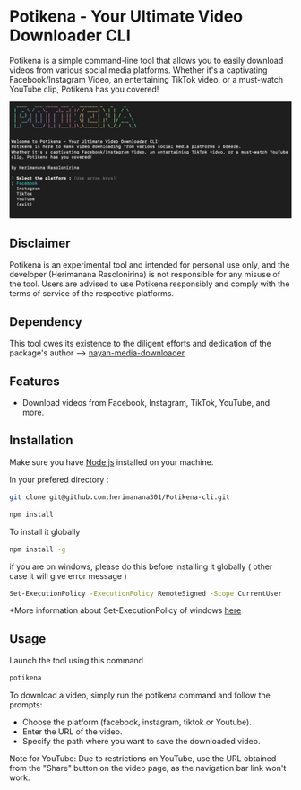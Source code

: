 # Potikena - Your Ultimate Video Downloader CLI

Potikena is a simple command-line tool that allows you to easily download videos from various social media platforms. Whether it's a captivating Facebook/Instagram Video, an entertaining TikTok video, or a must-watch YouTube clip, Potikena has you covered!

![Potikena ScreenShot](./screenshot/main.png)

## Disclaimer
Potikena is an experimental tool and intended for personal use only, and the developer (Herimanana Rasolonirina) is not responsible for any misuse of the tool. Users are advised to use Potikena responsibly and comply with the terms of service of the respective platforms.

## Dependency

This tool owes its existence to the diligent efforts and dedication of the package's author --> [nayan-media-downloader](https://www.npmjs.com/package/nayan-media-downloader)

## Features

- Download videos from Facebook, Instagram, TikTok, YouTube, and more.

## Installation

Make sure you have [Node.js](https://nodejs.org/) installed on your machine.

In your prefered directory :
```bash
git clone git@github.com:herimanana301/Potikena-cli.git

```

```bash
npm install

```
To install it globally
```bash
npm install -g 

```
if you are on windows, please do this before installing it globally ( other case it will give error message )
```bash
Set-ExecutionPolicy -ExecutionPolicy RemoteSigned -Scope CurrentUser

```
*More information about Set-ExecutionPolicy of windows [here](https://learn.microsoft.com/en-us/powershell/module/microsoft.powershell.security/set-executionpolicy?view=powershell-7.4)
## Usage
Launch the tool using this command

```bash
potikena
```
To download a video, simply run the potikena command and follow the prompts:

- Choose the platform (facebook, instagram, tiktok or Youtube).
- Enter the URL of the video.
- Specify the path where you want to save the downloaded video.

Note for YouTube:
Due to restrictions on YouTube, use the URL obtained from the "Share" button on the video page, as the navigation bar link won't work.
